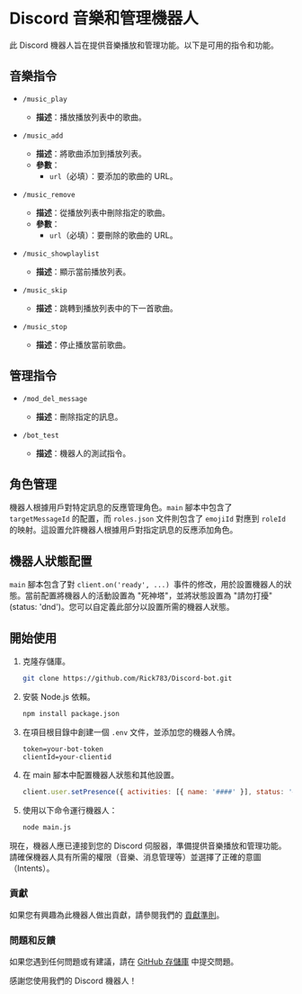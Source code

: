 # Discord 音樂和管理機器人

此 Discord 機器人旨在提供音樂播放和管理功能。以下是可用的指令和功能。

## 音樂指令

- `/music_play`
  - **描述**：播放播放列表中的歌曲。

- `/music_add`
  - **描述**：將歌曲添加到播放列表。
  - **參數**：
    - `url`（必填）：要添加的歌曲的 URL。

- `/music_remove`
  - **描述**：從播放列表中刪除指定的歌曲。
  - **參數**：
    - `url`（必填）：要刪除的歌曲的 URL。

- `/music_showplaylist`
  - **描述**：顯示當前播放列表。

- `/music_skip`
  - **描述**：跳轉到播放列表中的下一首歌曲。

- `/music_stop`
  - **描述**：停止播放當前歌曲。

## 管理指令

- `/mod_del_message`
  - **描述**：刪除指定的訊息。

- `/bot_test`
  - **描述**：機器人的測試指令。

## 角色管理

機器人根據用戶對特定訊息的反應管理角色。`main` 腳本中包含了 `targetMessageId` 的配置，而 `roles.json` 文件則包含了 `emojiId` 對應到 `roleId` 的映射。這設置允許機器人根據用戶對指定訊息的反應添加角色。

## 機器人狀態配置

`main` 腳本包含了對 `client.on('ready', ...) `事件的修改，用於設置機器人的狀態。當前配置將機器人的活動設置為 "死神塔"，並將狀態設置為 "請勿打擾" (status: 'dnd')。您可以自定義此部分以設置所需的機器人狀態。

## 開始使用

1. 克隆存儲庫。

   ```bash
   git clone https://github.com/Rick783/Discord-bot.git
   ```
2. 安裝 Node.js 依賴。

   ```bash
   npm install package.json
   ```
3. 在項目根目錄中創建一個 `.env` 文件，並添加您的機器人令牌。

    ```env
    token=your-bot-token
    clientId=your-clientid
    ```
4. 在 main 腳本中配置機器人狀態和其他設置。

    ```main.js
    client.user.setPresence({ activities: [{ name: '####' }], status: '####' });
    ```

5. 使用以下命令運行機器人：

    ```bash
    node main.js
    ```

現在，機器人應已連接到您的 Discord 伺服器，準備提供音樂播放和管理功能。請確保機器人具有所需的權限（音樂、消息管理等）並選擇了正確的意圖（Intents）。

### 貢獻

如果您有興趣為此機器人做出貢獻，請參閱我們的 [貢獻準則](link-to-contributing-guidelines)。

### 問題和反饋

如果您遇到任何問題或有建議，請在 [GitHub 存儲庫](link-to-repository) 中提交問題。

感謝您使用我們的 Discord 機器人！